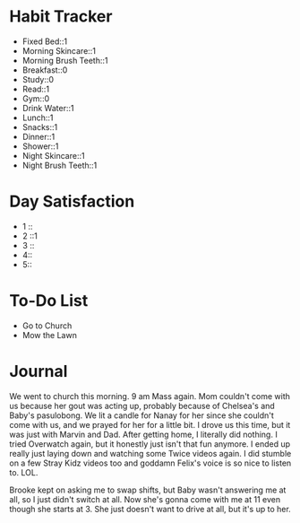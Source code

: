 # Habit Tracker
- Fixed Bed::1
- Morning Skincare::1
- Morning Brush Teeth::1
- Breakfast::0
- Study::0
- Read::1
- Gym::0
- Drink Water::1
- Lunch::1
- Snacks::1
- Dinner::1
- Shower::1
- Night Skincare::1
- Night Brush Teeth::1

# Day Satisfaction
- 1 ::
- 2 ::1
- 3 ::
- 4::
- 5::

# To-Do List
- Go to Church
- Mow the Lawn

# Journal
We went to church this morning. 9 am Mass again. Mom couldn't come with us because her gout was acting up, probably because of Chelsea's and Baby's pasulobong. We lit a candle for Nanay for her since she couldn't come with us, and we prayed for her for a little bit. I drove us this time, but it was just with Marvin and Dad. After getting home, I literally did nothing. I tried Overwatch again, but it honestly just isn't that fun anymore. I ended up really just laying down and watching some Twice videos again.  I did stumble on a few Stray Kidz videos too and goddamn Felix's voice is so nice to listen to. LOL.

Brooke kept on asking me to swap shifts, but Baby wasn't answering me at all, so I just didn't switch at all. Now she's gonna come with me at 11 even though she starts at 3. She just doesn't want to drive at all, but it's up to her.